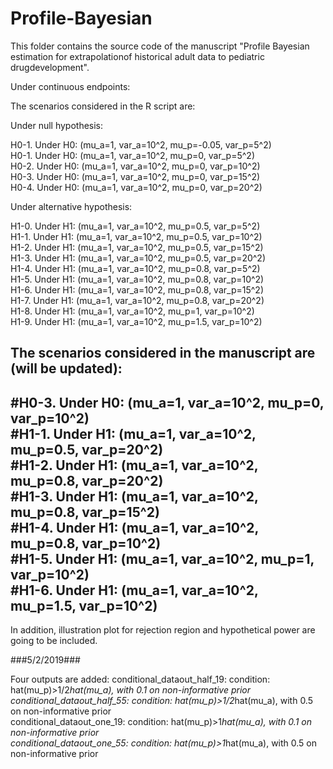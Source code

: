 # Profile-Bayesian

This folder contains the source code of the manuscript "Profile Bayesian estimation for extrapolationof historical adult data to pediatric drugdevelopment".

Under continuous endpoints:

The scenarios considered in the R script are:

Under null hypothesis:

H0-1.       Under H0: (mu_a=1, var_a=10^2, mu_p=-0.05, var_p=5^2)<br/>
H0-1.       Under H0: (mu_a=1, var_a=10^2, mu_p=0, var_p=5^2)<br/>
H0-2.       Under H0: (mu_a=1, var_a=10^2, mu_p=0, var_p=10^2)<br/>
H0-3.       Under H0: (mu_a=1, var_a=10^2, mu_p=0, var_p=15^2)<br/>
H0-4.       Under H0: (mu_a=1, var_a=10^2, mu_p=0, var_p=20^2)<br/>

Under alternative hypothesis:

H1-0.       Under H1: (mu_a=1, var_a=10^2, mu_p=0.5, var_p=5^2)<br/>
H1-1.       Under H1: (mu_a=1, var_a=10^2, mu_p=0.5, var_p=10^2)<br/>
H1-2.       Under H1: (mu_a=1, var_a=10^2, mu_p=0.5, var_p=15^2)<br/>
H1-3.       Under H1: (mu_a=1, var_a=10^2, mu_p=0.5, var_p=20^2)<br/>
H1-4.       Under H1: (mu_a=1, var_a=10^2, mu_p=0.8, var_p=5^2)<br/>
H1-5.       Under H1: (mu_a=1, var_a=10^2, mu_p=0.8, var_p=10^2)<br/>
H1-6.       Under H1: (mu_a=1, var_a=10^2, mu_p=0.8, var_p=15^2)<br/>
H1-7.       Under H1: (mu_a=1, var_a=10^2, mu_p=0.8, var_p=20^2)<br/>
H1-8.       Under H1: (mu_a=1, var_a=10^2, mu_p=1, var_p=10^2)<br/>
H1-9.       Under H1: (mu_a=1, var_a=10^2, mu_p=1.5, var_p=10^2)<br/>

The scenarios considered in the manuscript are (will be updated):
---
#H0-3.       Under H0: (mu_a=1, var_a=10^2, mu_p=0, var_p=10^2)<br/>
#H1-1.       Under H1: (mu_a=1, var_a=10^2, mu_p=0.5, var_p=20^2)<br/>
#H1-2.       Under H1: (mu_a=1, var_a=10^2, mu_p=0.8, var_p=20^2)<br/>
#H1-3.       Under H1: (mu_a=1, var_a=10^2, mu_p=0.8, var_p=15^2)<br/>
#H1-4.       Under H1: (mu_a=1, var_a=10^2, mu_p=0.8, var_p=10^2)<br/>
#H1-5.       Under H1: (mu_a=1, var_a=10^2, mu_p=1, var_p=10^2)<br/>
#H1-6.       Under H1: (mu_a=1, var_a=10^2, mu_p=1.5, var_p=10^2)<br/>
---
In addition, illustration plot for rejection region and hypothetical power are going to be included.

###5/2/2019###

Four outputs are added:
conditional_dataout_half_19: condition: hat(mu_p)>1/2*hat(mu_a), with 0.1 on non-informative prior<br/>
conditional_dataout_half_55: condition: hat(mu_p)>1/2*hat(mu_a), with 0.5 on non-informative prior<br/>
conditional_dataout_one_19: condition: hat(mu_p)>1*hat(mu_a), with 0.1 on non-informative prior<br/>
conditional_dataout_one_55: condition: hat(mu_p)>1*hat(mu_a), with 0.5 on non-informative prior<br/>
